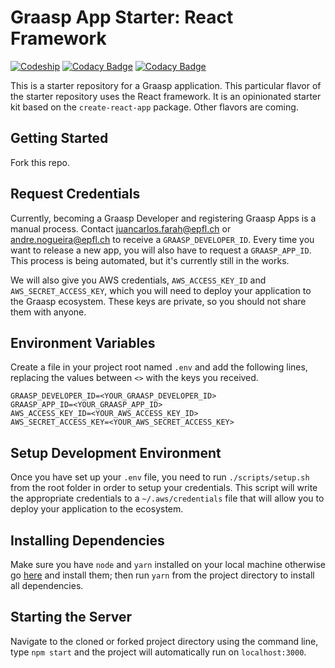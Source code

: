# Graasp App Starter: React Framework

[![Codeship](https://app.codeship.com/projects/04f13a10-b05e-0136-09da-7a3da3243947/status?branch=master)](https://app.codeship.com/projects/310436)
[![Codacy Badge](https://api.codacy.com/project/badge/Grade/2cfb916f3a1d4c0b8fec4634f84f5b93)](https://www.codacy.com/app/react-epfl/graasp-app-starter-react)
[![Codacy Badge](https://api.codacy.com/project/badge/Coverage/2cfb916f3a1d4c0b8fec4634f84f5b93)](https://www.codacy.com/app/react-epfl/graasp-app-starter-react)

This is a starter repository for a Graasp application. This particular flavor of the starter
repository uses the React framework. It is an opinionated starter kit based on the `create-react-app`
package. Other flavors are coming.

## Getting Started

Fork this repo.

## Request Credentials

Currently, becoming a Graasp Developer and registering Graasp Apps is a manual process. Contact
juancarlos.farah@epfl.ch or andre.nogueira@epfl.ch to receive a `GRAASP_DEVELOPER_ID`. Every time
you want to release a new app, you will also have to request a `GRAASP_APP_ID`. This process is
being automated, but it's currently still in the works.

We will also give you AWS credentials, `AWS_ACCESS_KEY_ID` and `AWS_SECRET_ACCESS_KEY`, which you
will need to deploy your application to the Graasp ecosystem. These keys are private, so you should
not share them with anyone.

## Environment Variables

Create a file in your project root named `.env` and add the following lines, replacing the values
between `<>` with the keys you received.

```
GRAASP_DEVELOPER_ID=<YOUR_GRAASP_DEVELOPER_ID>
GRAASP_APP_ID=<YOUR_GRAASP_APP_ID>
AWS_ACCESS_KEY_ID=<YOUR_AWS_ACCESS_KEY_ID>
AWS_SECRET_ACCESS_KEY=<YOUR_AWS_SECRET_ACCESS_KEY>
```

## Setup Development Environment

Once you have set up your `.env` file, you need to run `./scripts/setup.sh` from the root folder in
order to setup your credentials. This script will write the appropriate credentials to a
`~/.aws/credentials` file that will allow you to deploy your application to the ecosystem.


## Installing Dependencies

Make sure you have `node` and `yarn` installed on your local machine otherwise go
[here](https://changelog.com/posts/install-node-js-with-homebrew-on-os-x) and install them; then run `yarn` from the project directory to install all dependencies.

## Starting the Server

Navigate to the cloned or forked project directory using the command line, type `npm start` and the project will automatically run on `localhost:3000`.

